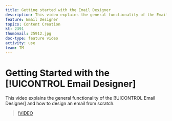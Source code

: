 ```yaml
---
title: Getting started with the Email Designer
description: This video explains the general functionality of the Email Designer and how to design an email from scratch.
feature: Email Designer 
topics: Content Creation
kt: 2391
thumbnail: 25912.jpg
doc-type: feature video
activity: use
team: TM
---
```


# Getting Started with the [!UICONTROL Email Designer]

This video explains the general functionality of the [!UICONTROL Email Designer] and how to design an email from scratch.

>[!VIDEO](https://video.tv.adobe.com/v/25912?quality=12)
